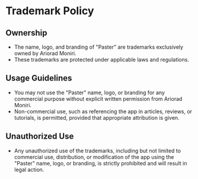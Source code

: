 
# Trademark Policy

## Ownership
- The name, logo, and branding of "Paster" are trademarks exclusively owned by Ariorad Moniri.
- These trademarks are protected under applicable laws and regulations.

## Usage Guidelines
- You may not use the "Paster" name, logo, or branding for any commercial purpose without explicit written permission from Ariorad Moniri.
- Non-commercial use, such as referencing the app in articles, reviews, or tutorials, is permitted, provided that appropriate attribution is given.

## Unauthorized Use
- Any unauthorized use of the trademarks, including but not limited to commercial use, distribution, or modification of the app using the "Paster" name, logo, or branding, is strictly prohibited and will result in legal action.
